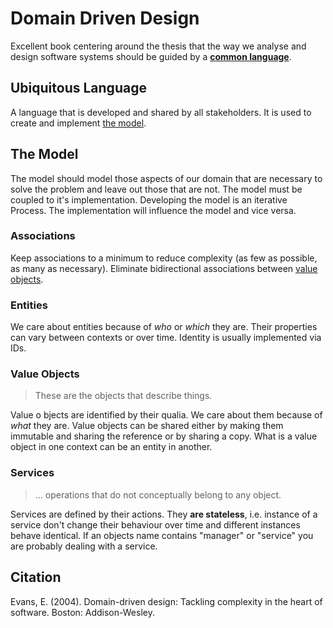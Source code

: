 # Domain Driven Design

Excellent book centering around the thesis that the way we analyse and design software systems should be guided by a **[common language](#ubiquitous-language)**.

## Ubiquitous Language

A language that is developed and shared by all stakeholders. It is used to create and implement [the model](#the-model).

## The Model

The model should model those aspects of our domain that are necessary to solve the problem and leave out those that are not.
The model must be coupled to it's implementation.
Developing the model is an iterative Process. The implementation will influence the model and vice versa.

### Associations

Keep associations to a minimum to reduce complexity (as few as possible, as many as necessary).
Eliminate bidirectional associations between [value objects](#value-objects).

### Entities

We care about entities because of _who_ or _which_ they are.
Their properties can vary between contexts or over time.
Identity is usually implemented via IDs.

### Value Objects

> These are the objects that describe things.

Value o bjects are identified by their qualia.
We care about them because of _what_ they are.
Value objects can be shared either by making them immutable and sharing the reference or by sharing a copy.
What is a value object in one context can be an entity in another.

### Services

> ... operations that do not conceptually belong to any object.

Services are defined by their actions.
They **are stateless**, i.e. instance of a service don't change their behaviour over time and different instances behave identical.
If an objects name contains "manager" or "service" you are probably dealing with a service.

## Citation

Evans, E. (2004). Domain-driven design: Tackling complexity in the heart of software. Boston: Addison-Wesley.
